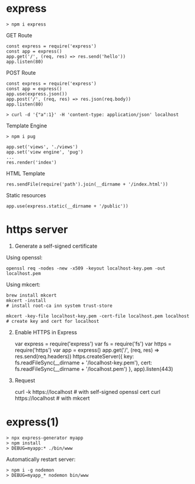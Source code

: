 
# express

    > npm i express

GET Route

    const express = require('express')
    const app = express()
    app.get('/', (req, res) => res.send('hello'))
    app.listen(80)

POST Route

    const express = require('express')
    const app = express()
    app.use(express.json())
    app.post('/', (req, res) => res.json(req.body))
    app.listen(80)

    > curl -d '{"a":1}' -H 'content-type: application/json' localhost

Template Engine

    > npm i pug

    app.set('views', './views')
    app.set('view engine', 'pug')
    ...
    res.render('index')

HTML Template

    res.sendFile(require('path').join(__dirname + '/index.html'))

Static resources

    app.use(express.static(__dirname + '/public'))


# https server

1. Generate a self-signed certificate

  Using openssl:

    openssl req -nodes -new -x509 -keyout localhost-key.pem -out localhost.pem

  Using mkcert:

    brew install mkcert
    mkcert -install                                                               # install root-ca inn system trust-store

    mkcert -key-file localhost-key.pem -cert-file localhost.pem localhost         # create key and cert for localhost

2. Enable HTTPS in Express

    var express = require('express')
    var fs = require('fs')
    var https = require('https')
    var app = express()
    app.get('/', (req, res) => res.send(req.headers))
    https.createServer({
      key: fs.readFileSync(__dirname + '/localhost-key.pem'),
      cert: fs.readFileSync(__dirname + '/localhost.pem')
    }, app).listen(443)

3. Request

    curl -k https://localhost          # with self-signed openssl cert
    curl https://localhost             # with mkcert


# express(1)

    > npx express-generator myapp
    > npm install
    > DEBUG=myapp:* ./bin/www

Automatically restart server:

    > npm i -g nodemon
    > DEBUG=myapp_* nodemon bin/www
